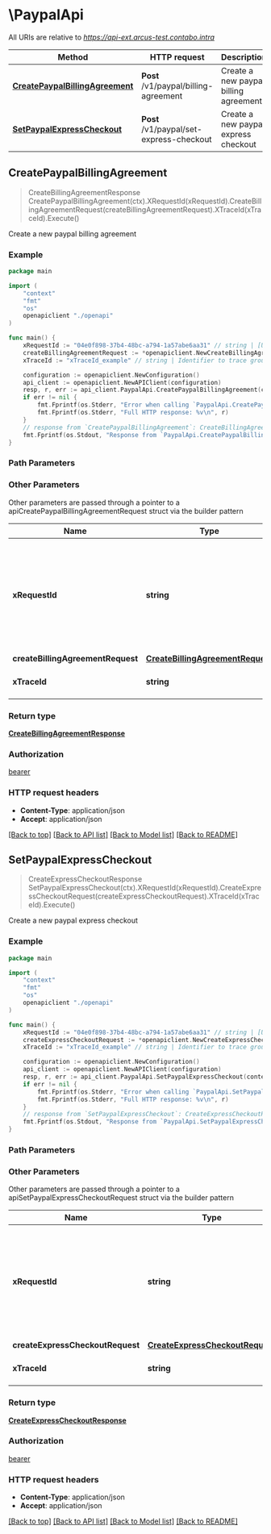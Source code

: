 # \PaypalApi

All URIs are relative to *https://api-ext.arcus-test.contabo.intra*

Method | HTTP request | Description
------------- | ------------- | -------------
[**CreatePaypalBillingAgreement**](PaypalApi.md#CreatePaypalBillingAgreement) | **Post** /v1/paypal/billing-agreement | Create a new paypal billing agreement
[**SetPaypalExpressCheckout**](PaypalApi.md#SetPaypalExpressCheckout) | **Post** /v1/paypal/set-express-checkout | Create a new paypal express checkout



## CreatePaypalBillingAgreement

> CreateBillingAgreementResponse CreatePaypalBillingAgreement(ctx).XRequestId(xRequestId).CreateBillingAgreementRequest(createBillingAgreementRequest).XTraceId(xTraceId).Execute()

Create a new paypal billing agreement



### Example

```go
package main

import (
    "context"
    "fmt"
    "os"
    openapiclient "./openapi"
)

func main() {
    xRequestId := "04e0f898-37b4-48bc-a794-1a57abe6aa31" // string | [Uuid4](https://en.wikipedia.org/wiki/Universally_unique_identifier#Version_4_(random)) to identify individual requests for support cases. You can use [uuidgenerator](https://www.uuidgenerator.net/version4) to generate them manually.
    createBillingAgreementRequest := *openapiclient.NewCreateBillingAgreementRequest("EC-3YW896672T712043W") // CreateBillingAgreementRequest | 
    xTraceId := "xTraceId_example" // string | Identifier to trace group of requests. (optional)

    configuration := openapiclient.NewConfiguration()
    api_client := openapiclient.NewAPIClient(configuration)
    resp, r, err := api_client.PaypalApi.CreatePaypalBillingAgreement(context.Background()).XRequestId(xRequestId).CreateBillingAgreementRequest(createBillingAgreementRequest).XTraceId(xTraceId).Execute()
    if err != nil {
        fmt.Fprintf(os.Stderr, "Error when calling `PaypalApi.CreatePaypalBillingAgreement``: %v\n", err)
        fmt.Fprintf(os.Stderr, "Full HTTP response: %v\n", r)
    }
    // response from `CreatePaypalBillingAgreement`: CreateBillingAgreementResponse
    fmt.Fprintf(os.Stdout, "Response from `PaypalApi.CreatePaypalBillingAgreement`: %v\n", resp)
}
```

### Path Parameters



### Other Parameters

Other parameters are passed through a pointer to a apiCreatePaypalBillingAgreementRequest struct via the builder pattern


Name | Type | Description  | Notes
------------- | ------------- | ------------- | -------------
 **xRequestId** | **string** | [Uuid4](https://en.wikipedia.org/wiki/Universally_unique_identifier#Version_4_(random)) to identify individual requests for support cases. You can use [uuidgenerator](https://www.uuidgenerator.net/version4) to generate them manually. | 
 **createBillingAgreementRequest** | [**CreateBillingAgreementRequest**](CreateBillingAgreementRequest.md) |  | 
 **xTraceId** | **string** | Identifier to trace group of requests. | 

### Return type

[**CreateBillingAgreementResponse**](CreateBillingAgreementResponse.md)

### Authorization

[bearer](../README.md#bearer)

### HTTP request headers

- **Content-Type**: application/json
- **Accept**: application/json

[[Back to top]](#) [[Back to API list]](../README.md#documentation-for-api-endpoints)
[[Back to Model list]](../README.md#documentation-for-models)
[[Back to README]](../README.md)


## SetPaypalExpressCheckout

> CreateExpressCheckoutResponse SetPaypalExpressCheckout(ctx).XRequestId(xRequestId).CreateExpressCheckoutRequest(createExpressCheckoutRequest).XTraceId(xTraceId).Execute()

Create a new paypal express checkout



### Example

```go
package main

import (
    "context"
    "fmt"
    "os"
    openapiclient "./openapi"
)

func main() {
    xRequestId := "04e0f898-37b4-48bc-a794-1a57abe6aa31" // string | [Uuid4](https://en.wikipedia.org/wiki/Universally_unique_identifier#Version_4_(random)) to identify individual requests for support cases. You can use [uuidgenerator](https://www.uuidgenerator.net/version4) to generate them manually.
    createExpressCheckoutRequest := *openapiclient.NewCreateExpressCheckoutRequest("DE", "USD", "http://localhost:5000/checkout/complete/?pp-return", "http://localhost:5000/checkout/complete/?pp-cancel") // CreateExpressCheckoutRequest | 
    xTraceId := "xTraceId_example" // string | Identifier to trace group of requests. (optional)

    configuration := openapiclient.NewConfiguration()
    api_client := openapiclient.NewAPIClient(configuration)
    resp, r, err := api_client.PaypalApi.SetPaypalExpressCheckout(context.Background()).XRequestId(xRequestId).CreateExpressCheckoutRequest(createExpressCheckoutRequest).XTraceId(xTraceId).Execute()
    if err != nil {
        fmt.Fprintf(os.Stderr, "Error when calling `PaypalApi.SetPaypalExpressCheckout``: %v\n", err)
        fmt.Fprintf(os.Stderr, "Full HTTP response: %v\n", r)
    }
    // response from `SetPaypalExpressCheckout`: CreateExpressCheckoutResponse
    fmt.Fprintf(os.Stdout, "Response from `PaypalApi.SetPaypalExpressCheckout`: %v\n", resp)
}
```

### Path Parameters



### Other Parameters

Other parameters are passed through a pointer to a apiSetPaypalExpressCheckoutRequest struct via the builder pattern


Name | Type | Description  | Notes
------------- | ------------- | ------------- | -------------
 **xRequestId** | **string** | [Uuid4](https://en.wikipedia.org/wiki/Universally_unique_identifier#Version_4_(random)) to identify individual requests for support cases. You can use [uuidgenerator](https://www.uuidgenerator.net/version4) to generate them manually. | 
 **createExpressCheckoutRequest** | [**CreateExpressCheckoutRequest**](CreateExpressCheckoutRequest.md) |  | 
 **xTraceId** | **string** | Identifier to trace group of requests. | 

### Return type

[**CreateExpressCheckoutResponse**](CreateExpressCheckoutResponse.md)

### Authorization

[bearer](../README.md#bearer)

### HTTP request headers

- **Content-Type**: application/json
- **Accept**: application/json

[[Back to top]](#) [[Back to API list]](../README.md#documentation-for-api-endpoints)
[[Back to Model list]](../README.md#documentation-for-models)
[[Back to README]](../README.md)

